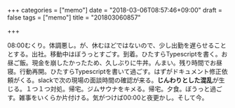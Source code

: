 +++
categories = ["memo"]
date = "2018-03-06T08:57:46+09:00"
draft = false
tags = ["memo"]
title = "201803060857"

+++

08:00むくり。体調悪し。が、休むほどではないので、少し出勤を遅らせることとする。出社。移動中はぼうっとすごす。到着。ひたすらTypescriptを書く。お昼ご飯。現金を崩したかったため、久しぶりに牛丼。んまい。残り時間でお昼寝。行動再開。ひたすらTypescriptを書いて過ごす。はずがドキュメント修正依頼がくる。slackで次の現場の面談時間の確認が来る。**じんわりとした混乱**が生じる。１つ１つ対処。帰宅。ジムサウナをキメる。帰宅。夕食。ぼうっと過ごす。雑事をいくらか片付ける。気がつけば00:00と夜更かし。そして今。
